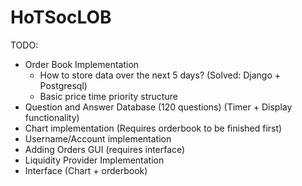 # HoTSocLOB

TODO:
- Order Book Implementation
    - How to store data over the next 5 days? (Solved: Django + Postgresql)
    - Basic price time priority structure
- Question and Answer Database (120 questions) (Timer + Display functionality)
- Chart implementation (Requires orderbook to be finished first)
- Username/Account implementation
- Adding Orders GUI (requires interface)
- Liquidity Provider Implementation
- Interface (Chart + orderbook)